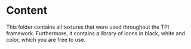 # Content

This folder contains all textures that were used throughout the TPI framework. Furthermore, it contains a library of icons in black, white and color, which you are free to use.